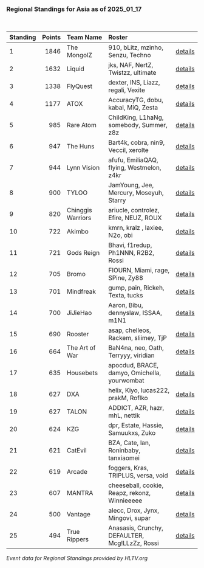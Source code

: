 ### Regional Standings for Asia as of 2025_01_17<br />
<br />

| Standing | Points | Team Name         | Roster                                         |                                                                                                 |
| :- | -: | :- | :- | :- |
| 1        |   1846 | The MongolZ       | 910, bLitz, mzinho, Senzu, Techno              | [details](details/2025_01_17/0004--the_mongolz--910-blitz-mzinho-senzu-techno.md)               |
| 2        |   1632 | Liquid            | jks, NAF, NertZ, Twistzz, ultimate             | [details](details/2025_01_17/0009--liquid--jks-naf-nertz-twistzz-ultimate.md)                   |
| 3        |   1338 | FlyQuest          | dexter, INS, Liazz, regali, Vexite             | [details](details/2025_01_17/0017--flyquest--dexter-ins-liazz-regali-vexite.md)                 |
| 4        |   1177 | ATOX              | AccuracyTG, dobu, kabal, MiQ, Zesta            | [details](details/2025_01_17/0036--atox--accuracytg-dobu-kabal-miq-zesta.md)                    |
| 5        |    985 | Rare Atom         | ChildKing, L1haNg, somebody, Summer, z8z       | [details](details/2025_01_17/0067--rare_atom--childking-l1hang-somebody-summer-z8z.md)          |
| 6        |    947 | The Huns          | Bart4k, cobra, nin9, Veccil, xerolte           | [details](details/2025_01_17/0077--the_huns--bart4k-cobra-nin9-veccil-xerolte.md)               |
| 7        |    944 | Lynn Vision       | afufu, EmiliaQAQ, flying, Westmelon, z4kr      | [details](details/2025_01_17/0078--lynn_vision--afufu-emiliaqaq-flying-westmelon-z4kr.md)       |
| 8        |    900 | TYLOO             | JamYoung, Jee, Mercury, Moseyuh, Starry        | [details](details/2025_01_17/0087--tyloo--jamyoung-jee-mercury-moseyuh-starry.md)               |
| 9        |    820 | Chinggis Warriors | ariucle, controlez, Efire, NEUZ, ROUX          | [details](details/2025_01_17/0118--chinggis_warriors--ariucle-controlez-efire-neuz-roux.md)     |
| 10       |    722 | Akimbo            | kmrn, kralz , laxiee, N2o, obi                 | [details](details/2025_01_17/0148--akimbo--kmrn-kralz_-laxiee-n2o-obi.md)                       |
| 11       |    721 | Gods Reign        | Bhavi, f1redup, Ph1NNN, R2B2, Rossi            | [details](details/2025_01_17/0149--gods_reign--bhavi-f1redup-ph1nnn-r2b2-rossi.md)              |
| 12       |    705 | Bromo             | FIOURN, Miami, rage, SPine, Zy88               | [details](details/2025_01_17/0154--bromo--fiourn-miami-rage-spine-zy88.md)                      |
| 13       |    701 | Mindfreak         | gump, pain, Rickeh, Texta, tucks               | [details](details/2025_01_17/0156--mindfreak--gump-pain-rickeh-texta-tucks.md)                  |
| 14       |    700 | JiJieHao          | Aaron, Bibu, dennyslaw, ISSAA, m1N1            | [details](details/2025_01_17/0158--jijiehao--aaron-bibu-dennyslaw-issaa-m1n1.md)                |
| 15       |    690 | Rooster           | asap, chelleos, Rackem, sliimey, TjP           | [details](details/2025_01_17/0163--rooster--asap-chelleos-rackem-sliimey-tjp.md)                |
| 16       |    664 | The Art of War    | BaN4na, neo, Oath, Terryyy, viridian           | [details](details/2025_01_17/0174--the_art_of_war--ban4na-neo-oath-terryyy-viridian.md)         |
| 17       |    635 | Housebets         | apocdud, BRACE, damyo, Omichella, yourwombat   | [details](details/2025_01_17/0182--housebets--apocdud-brace-damyo-omichella-yourwombat.md)      |
| 18       |    627 | DXA               | helix, Kiyo, lucas222, prakM, Roflko           | [details](details/2025_01_17/0185--dxa--helix-kiyo-lucas222-prakm-roflko.md)                    |
| 19       |    627 | TALON             | ADDICT, AZR, hazr, mhL, nettik                 | [details](details/2025_01_17/0186--talon--addict-azr-hazr-mhl-nettik.md)                        |
| 20       |    624 | KZG               | dpr, Estate, Hassie, Samuukxs, Zuko            | [details](details/2025_01_17/0187--kzg--dpr-estate-hassie-samuukxs-zuko.md)                     |
| 21       |    621 | CatEvil           | BZA, Cate, lan, Roninbaby, tanxiaomei          | [details](details/2025_01_17/0190--catevil--bza-cate-lan-roninbaby-tanxiaomei.md)               |
| 22       |    619 | Arcade            | foggers, Kras, TRIPLUS, versa, void            | [details](details/2025_01_17/0193--arcade--foggers-kras-triplus-versa-void.md)                  |
| 23       |    607 | MANTRA            | cheeseball, cookie, Reapz, rekonz, Winnieeeee  | [details](details/2025_01_17/0199--mantra--cheeseball-cookie-reapz-rekonz-winnieeeee.md)        |
| 24       |    500 | Vantage           | alecc, Drox, Jynx, Mingovi, supar              | [details](details/2025_01_17/0212--vantage--alecc-drox-jynx-mingovi-supar.md)                   |
| 25       |    494 | True Rippers      | Anasasis, Crunchy, DEFAULTER, Mcg!LLzZz, Rossi | [details](details/2025_01_17/0214--true_rippers--anasasis-crunchy-defaulter-mcg_llzzz-rossi.md) |


_Event data for Regional Standings provided by HLTV.org_<br />

